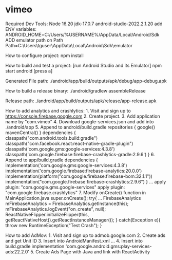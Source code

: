 # vimeo

Required Dev Tools: 
	Node 16.20
	jdk-17.0.7
	android-studio-2022.2.1.20
	add ENV variables:
	ANDROID_HOME=C:/Users/%USERNAME%/AppData/Local/Android/Sdk
	ADD emulator path on Path
	Path=C:\Users\tguser\AppData\Local\Android\Sdk\emulator

How to configure project: 
	npm install

How to build and test a project:
	[run Android Studio and its Emulator]
	npm start android
	[press a]

Generated File path: ./android/app/build/outputs/apk/debug/app-debug.apk

How to build a release binary:
	./android/gradlew assembleRelease

Release path: ./android/app/build/outputs/apk/release/app-release.apk

How to add analytics and crashlytics:
	1. Visit and sign up to https://console.firebase.google.com
	2. Create project.
	3. Add application name by "com.vimeo"
	4. Download google-services.json and add into ./android/app
	5. Append to android/build.gradle
        repositories {
        	google()
        	mavenCentral()
		}
		dependencies {
			classpath("com.android.tools.build:gradle")
			classpath("com.facebook.react:react-native-gradle-plugin")
			classpath('com.google.gms:google-services:4.3.8')
			classpath('com.google.firebase:firebase-crashlytics-gradle:2.9.6')
		}
  	6. Append to app/build.gradle
		dependencies {
			implementation('com.google.gms:google-services:4.3.8')
			implementation('com.google.firebase:firebase-analytics:20.0.0')
			implementation(platform("com.google.firebase:firebase-bom:32.1.1"))
			implementation("com.google.firebase:firebase-crashlytics:2.9.6")
		}
		...
        apply plugin: "com.google.gms.google-services"
		apply plugin: "com.google.firebase.crashlytics"
  	7. Modify onCreate() function in MainApplication.java
		super.onCreate();
		try{
			...
			FirebaseAnalytics mFirebaseAnalytics = FirebaseAnalytics.getInstance(this);
			mFirebaseAnalytics.logEvent("on_create", null);
			ReactNativeFlipper.initializeFlipper(this, getReactNativeHost().getReactInstanceManager());
		}
		catch(Exception e){
			throw new RuntimeException("Test Crash"); 
		}

How to add AdMov:
	1. Visit and sign up to admob.google.com
	2. Create ads and get Unit ID
	3. Insert into AndroidManifest.xml
		<application> ...
			<meta-data
				android:name="com.google.android.gms.ads.APPLICATION_ID"
				android:value="app ID"/>
	4. Insert into build.gradle
		implementation 'com.google.android.gms:play-services-ads:22.2.0'
	5. Create Ads Page with Java and link with ReactActivity

